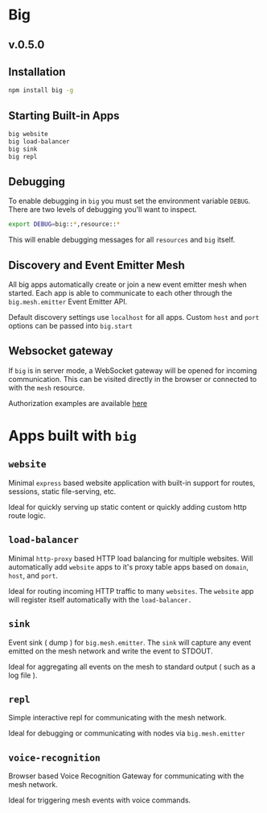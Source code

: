 # Big

## v.0.5.0

## Installation

```bash
npm install big -g
```

## Starting Built-in Apps

```bash
big website
big load-balancer
big sink
big repl
```
## Debugging

To enable debugging in `big` you must set the environment variable `DEBUG`. There are two levels of debugging you'll want to inspect.

```bash
export DEBUG=big::*,resource::*
```
This will enable debugging messages for all `resources` and `big` itself.

## Discovery and Event Emitter Mesh

All big apps automatically create or join a new event emitter mesh when started. Each app is able to communicate to each other through the `big.mesh.emitter` Event Emitter API.

Default discovery settings use `localhost` for all apps. Custom `host` and `port` options can be passed into `big.start`

## Websocket gateway

If `big` is in server mode, a WebSocket gateway will be opened for incoming communication. This can be visited directly in the browser or connected to with the `mesh` resource.

Authorization examples are available [here](https://github.com/bigcompany/resource-mesh/tree/master/example/2_authorization)

# Apps built with `big`

## `website`

Minimal `express` based website application with built-in support for routes, sessions, static file-serving, etc.

Ideal for quickly serving up static content or quickly adding custom http route logic.

## `load-balancer`

Minimal `http-proxy` based HTTP load balancing for multiple websites. Will automatically add `website` apps to it's proxy table apps based on `domain`, `host`, and `port`.

Ideal for routing incoming HTTP traffic to many `websites`. The `website` app will register itself automatically with the `load-balancer.`

## `sink`

Event sink ( dump ) for `big.mesh.emitter`. The `sink` will capture any event emitted on the mesh network and write the event to STDOUT.

Ideal for aggregating all events on the mesh to standard output ( such as a log file ).

## `repl`

Simple interactive repl for communicating with the mesh network.

Ideal for debugging or communicating with nodes via `big.mesh.emitter`

## `voice-recognition`

Browser based Voice Recognition Gateway for communicating with the mesh network.

Ideal for triggering mesh events with voice commands.
